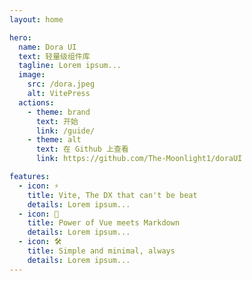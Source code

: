 ```yaml
---
layout: home

hero:
  name: Dora UI
  text: 轻量级组件库
  tagline: Lorem ipsum...
  image:
    src: /dora.jpeg
    alt: VitePress
  actions:
    - theme: brand
      text: 开始
      link: /guide/
    - theme: alt
      text: 在 Github 上查看
      link: https://github.com/The-Moonlight1/doraUI

features:
  - icon: ⚡️
    title: Vite, The DX that can't be beat
    details: Lorem ipsum...
  - icon: 🖖
    title: Power of Vue meets Markdown
    details: Lorem ipsum...
  - icon: 🛠️
    title: Simple and minimal, always
    details: Lorem ipsum...
---
```


<Home></Home>
